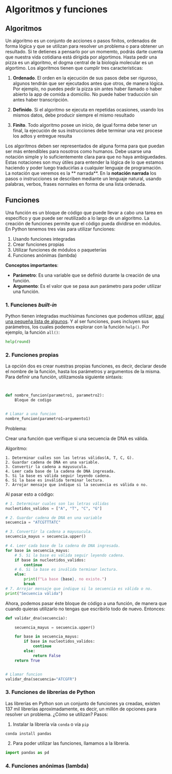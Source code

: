 # Algoritmos y funciones

## Algoritmos
Un algoritmo es un conjunto de acciones o pasos finitos, ordenados de forma lógica y que se utilizan para resolver un problema o para obtener un resultado. Si te detienes a pensarlo por un momemto, podrás darte cuenta que nuestra vida cotidiana está dirigida por algortimos. Hasta pedir una pizza es un algoritmo, el dogma central de la biología molecular es un algortimo. Los algoritmos tienen que cumplir tres características:

1. **Ordenado**. El orden en la ejecución de sus pasos debe ser riguroso, algunos tendrán que ser ejecutados antes que otros, de manera lógica. Por ejemplo, no puedes pedir la pizza sin antes haber llamado o haber abierto la app de comida a domicilio. No puede haber traducción sin antes haber transcripción.

2. **Definido**. Si el algoritmo se ejecuta en repetidas ocasiones, usando los mismos datos, debe producir siempre el mismo resultado

3. **Finito**. Todo algoritmo posee un inicio, de igual forma debe tener un final, la ejecución de sus instrucciones debe terminar una vez procese los adtos y entregue resulta

Los algoritmos deben ser representados de alguna forma para que puedan ser más entendibles para nosotros como humanos. Debe usarse una notación simple y lo suficientemente clara para que no haya ambiguedades. Estas notaciones son muy útiles para entender la lógica de lo que estamos haciendo y poder luego traducirlas a cualquier lenguaje de programación. La notación que veremos es la ** narrada**. En la **notación narrada** los pasos o instrucciones se describen mediante un lenguaje natural, usando palabras, verbos, frases normales en forma de una lista ordenada.

## Funciones
Una función es un bloque de código que puede llevar a cabo una tarea en específico y que puede ser reutilizado a lo largo de un algoritmo. La creación de funciones permite que el código pueda dividirse en módulos. En Python tenemos tres vías para utilizar funciones:

1. Usando funciones integradas
2. Crear funciones propias
3. Utilizar funciones de módulos o paqueterías
4. Funciones anónimas (lambda)

**Conceptos importantes**:

* **Parámetro**: Es una variable que se definió durante la creación de una función.
* **Argumento**: Es el valor que se pasa aun parámetro para poder utilizar una función.

### 1. Funciones *built-in*
Python tienen integradas muchísimas funciones que podemos utilizar, [aquí una pequeña lista de algunos](https://docs.python.org/3/library/functions.html). Y al ser funciones, pues incluyen sus parámetros, los cuales podemos explorar con la función `help()`. Por ejemplo, la función `all()`:

```python
help(round)
```

### 2. Funciones propias
La opción dos es crear nuestras propias funciones, es decir, declarar desde el nombre de la función, hasta los parámetros y argumentos de la misma. Para definir una función, utilizamosla siguiente sintaxis:

```python


def nombre_funcion(parametro1, parametro2):
    Bloque de codigo


# Llamar a una funcion
nombre_funcion(parametro1=argumento1)
```

Problema:

Crear una función que verifique si una secuencia de DNA es válida.

Algoritmo:
```
1. Determinar cuáles son las letras válidas(A, T, C, G).
2. Guardar cadena de DNA en una variable.
3. Convertir la cadena a mayusucula.
4. Leer cada base de la cadena de DNA ingresada.
5. Si la base es válida seguir leyendo cadena.
6. Si la base es inválida terminar lectura.
7. Arrojar mensaje que indique si la secuencia es válida o no.
```

Al pasar esto a código:

```python
# 1. Determinar cuales son las letras válidas
nucleotidos_validos = ["A", "T", "C", "G"]

# 2. Guardar cadena de DNA en una variable
secuencia = "ATCGTTTATC"

# 3. Convertir la cadena a mayusucula.
secuencia_mayus = secuencia.upper()

# 4. Leer cada base de la cadena de DNA ingresada.
for base in secuencia_mayus:
    # 5. Si la base es válida seguir leyendo cadena.
    if base in nucleotidos_validos:
        continue
    # 6. Si la base es inválida terminar lectura.
    else:
        print(f"La base {base}, no existe.")
        break
# 7. Arrojar mensaje que indique si la secuencia es válida o no.
print("Secuencia válida")
```

Ahora, podemos pasar éste bloque de código a una función, de manera que cuando quieras utilizarlo no tengas que escribirlo todo de nuevo. Entonces:

```python
def validar_dna(secuencia):

    secuencia_mayus = secuencia.upper()

    for base in secuencia_mayus:
        if base in nucleotidos_validos:
            continue
        else:
            return False
    return True


# Llamar funcion
validar_dna(secuencia="ATCGFR")
```

### 3. Funciones de librerías de Python

Las librerías en Python son un conjunto de funciones ya creadas, existen 137 mil librerías aproximadamente, es decir, un millón de opciones para resolver un problema. ¿Cómo se utilizan? Pasos:

1. Instalar la librería vía `conda` o vía `pip`

```
conda install pandas
```
2. Para poder utilizar las funciones, llamamos a la librería.

```python
import pandas as pd
```

### 4. Funciones anónimas (lambda)
